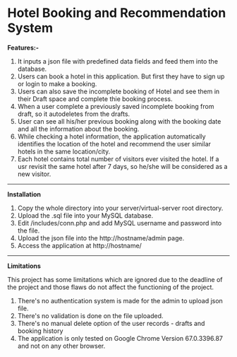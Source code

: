 # Hotel Booking and Recommendation System

<b> Features:-</b>
1. It inputs a json file with predefined data fields and feed them into the database.
2. Users can book a hotel in this application. But first they have to sign up or login to make a booking.
3. Users can also save the incomplete booking of Hotel and see them in their Draft space and complete thie booking process.
4. When a user complete a previously saved incomplete booking from draft, so it autodeletes from the drafts.
5. User can see all his/her previous booking along with the booking date and all the information about the booking.
6. While checking a hotel information, the application automatically identifies the location of the hotel and recommend the user similar hotels in the same location/city.
7. Each hotel contains total number of visitors ever visited the hotel. If a usr revisit the same hotel after 7 days, so he/she will be considered as a new visitor.
<hr>

<b>Installation</b>

1. Copy the whole directory into your server/virtual-server root directory.
2. Upload the .sql file into your MySQL database.
3. Edit /includes/conn.php and add MySQL username and password into the file.
4. Upload the json file into the http://hostname/admin page.
5. Access the application at http://hostname/

<hr>

<b>Limitations</b>

This project has some limitations which are ignored due to the deadline of the project and those flaws do not affect the functioning of the project.
1. There's no authentication system is made for the admin to upload json file.
2. There's no validation is done on the file uploaded.
3. There's no manual delete option of the user records - drafts and booking history
4. The application is only tested on Google Chrome Version 67.0.3396.87 and not on any other browser.
